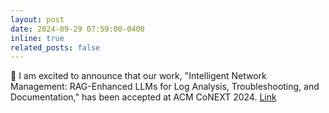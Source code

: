 ```yaml
---
layout: post
date: 2024-09-29 07:59:00-0400
inline: true
related_posts: false
---
```


:confetti_ball: I am excited to announce that our work, "Intelligent Network Management: RAG-Enhanced LLMs for Log Analysis, Troubleshooting, and Documentation," has been accepted at ACM CoNEXT 2024.
 <a href="https://conferences.sigcomm.org/co-next/2024/#!/home">Link</a>

 <!-- 🎉 :tada: – Party popper
🎊 :confetti_ball: – Confetti ball
🏆 :trophy: – Trophy
🚀 :rocket: – Rocket (for achievements or launches)
🌟 :star2: – Glowing star
✨ :sparkles: – Sparkles
🔥 :fire: – Fire (for something exciting or impressive)
🎖️ :medal_military: – Medal
💫 :dizzy: – Swirling stars (for success or excitement)
🥳 :partying_face: – Partying face
🥇 :1st_place_medal: – First place medal
💥 :boom: – Boom/explosion (for big announcements -->